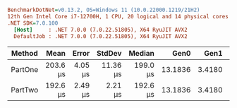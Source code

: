 ``` ini

BenchmarkDotNet=v0.13.2, OS=Windows 11 (10.0.22000.1219/21H2)
12th Gen Intel Core i7-12700H, 1 CPU, 20 logical and 14 physical cores
.NET SDK=7.0.100
  [Host]     : .NET 7.0.0 (7.0.22.51805), X64 RyuJIT AVX2
  DefaultJob : .NET 7.0.0 (7.0.22.51805), X64 RyuJIT AVX2


```
|  Method |     Mean |   Error |   StdDev |   Median |    Gen0 |   Gen1 | Allocated |
|-------- |---------:|--------:|---------:|---------:|--------:|-------:|----------:|
| PartOne | 203.6 μs | 4.05 μs | 11.36 μs | 199.0 μs | 13.1836 | 3.4180 | 161.96 KB |
| PartTwo | 192.6 μs | 2.49 μs |  2.21 μs | 192.6 μs | 13.1836 | 3.4180 | 161.96 KB |
